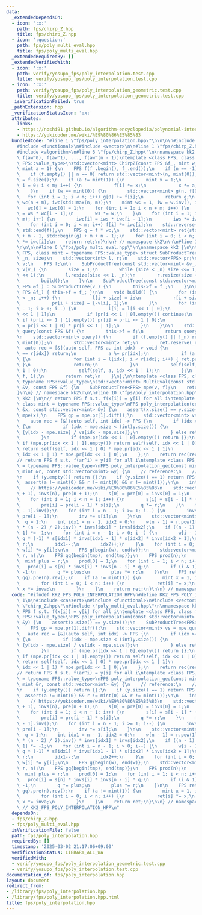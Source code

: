 ```yaml
---
data:
  _extendedDependsOn:
  - icon: ':x:'
    path: fps/chirp_Z.hpp
    title: fps/chirp_Z.hpp
  - icon: ':question:'
    path: fps/poly_multi_eval.hpp
    title: fps/poly_multi_eval.hpp
  _extendedRequiredBy: []
  _extendedVerifiedWith:
  - icon: ':x:'
    path: verify/yosupo_fps/poly_interpolation.test.cpp
    title: verify/yosupo_fps/poly_interpolation.test.cpp
  - icon: ':x:'
    path: verify/yosupo_fps/poly_interpolation_geometric.test.cpp
    title: verify/yosupo_fps/poly_interpolation_geometric.test.cpp
  _isVerificationFailed: true
  _pathExtension: hpp
  _verificationStatusIcon: ':x:'
  attributes:
    links:
    - https://noshi91.github.io/algorithm-encyclopedia/polynomial-interpolation-geometric#fn:Bostan
    - https://yukicoder.me/wiki/%E9%80%86%E5%85%83
  bundledCode: "#line 1 \"fps/poly_interpolation.hpp\"\n\n\n\n#include <cassert>\n\
    #include <functional>\n#include <vector>\n\n#line 1 \"fps/chirp_Z.hpp\"\n\n\n\n\
    #include <algorithm>\n#line 6 \"fps/chirp_Z.hpp\"\n\nnamespace kk2 {\n\n// return\
    \ f(aw^0), f(aw^1), ..., f(aw^(n - 1))\ntemplate <class FPS, class mint = typename\
    \ FPS::value_type>\nstd::vector<mint> ChirpZ(const FPS &f_, mint w, int n = -1,\
    \ mint a = 1) {\n    FPS f(f_.begin(), f_.end());\n    if (n == -1) n = f.size();\n\
    \    if (f.empty() || n == 0) return std::vector<mint>(n, mint(0));\n    int m\
    \ = f.size();\n    if (a != mint(1)) {\n        mint x = 1;\n        for (int\
    \ i = 0; i < m; i++) {\n            f[i] *= x;\n            x *= a;\n        }\n\
    \    }\n    if (w == mint(0)) {\n        std::vector<mint> g(n, f[0]);\n     \
    \   for (int i = 1; i < m; i++) g[0] += f[i];\n        return g;\n    }\n    FPS\
    \ wc(n + m), iwc(std::max(n, m));\n    mint ws = 1, iw = w.inv(), iws = 1;\n \
    \   wc[0] = iwc[0] = 1;\n    for (int i = 1; i < n + m; i++) {\n        wc[i]\
    \ = ws * wc[i - 1];\n        ws *= w;\n    }\n    for (int i = 1; i < std::max(n,\
    \ m); i++) {\n        iwc[i] = iws * iwc[i - 1];\n        iws *= iw;\n    }\n\
    \    for (int i = 0; i < m; i++) f[i] *= iwc[i];\n    std::reverse(std::begin(f),\
    \ std::end(f));\n    FPS g = f * wc;\n    std::vector<mint> ret{std::begin(g)\
    \ + m - 1, std::begin(g) + m + n - 1};\n    for (int i = 0; i < n; i++) ret[i]\
    \ *= iwc[i];\n    return ret;\n}\n\n} // namespace kk2\n\n\n#line 1 \"fps/poly_multi_eval.hpp\"\
    \n\n\n\n#line 6 \"fps/poly_multi_eval.hpp\"\n\nnamespace kk2 {\n\ntemplate <class\
    \ FPS, class mint = typename FPS::value_type> struct SubProductTree {\n    int\
    \ _n, size;\n    std::vector<int> l, r;\n    std::vector<FPS> pr;\n    std::vector<mint>\
    \ v;\n    FPS f;\n\n    SubProductTree(const std::vector<mint> &v_) : _n(int(v_.size())),\
    \ v(v_) {\n        size = 1;\n        while (size < _n) size <<= 1;\n        pr.resize(size\
    \ << 1);\n        l.resize(size << 1, _n);\n        r.resize(size << 1, _n);\n\
    \        build();\n    }\n\n    SubProductTree(const std::vector<mint> &v_, const\
    \ FPS &f_) : SubProductTree(v_) {\n        this->f = f_;\n    }\n\n    void set(const\
    \ FPS &f_) { this->f = f_; }\n\n    void build() {\n        for (int i = 0; i\
    \ < _n; i++) {\n            l[i + size] = i;\n            r[i + size] = i + 1;\n\
    \            pr[i + size] = {-v[i], 1};\n        }\n        for (int i = size\
    \ - 1; i > 0; i--) {\n            l[i] = l[i << 1 | 0];\n            r[i] = r[i\
    \ << 1 | 1];\n            if (pr[i << 1 | 0].empty()) continue;\n            else\
    \ if (pr[i << 1 | 1].empty()) pr[i] = pr[i << 1 | 0];\n            else pr[i]\
    \ = pr[i << 1 | 0] * pr[i << 1 | 1];\n        }\n    }\n\n    std::vector<mint>\
    \ query(const FPS &f) {\n        this->f = f;\n        return query();\n    }\n\
    \n    std::vector<mint> query() {\n        if (f.empty() || !_n) return FPS(_n,\
    \ mint(0));\n        std::vector<mint> ret;\n        ret.reserve(_n);\n      \
    \  auto rec = [&](auto self, FPS a, int idx) -> void {\n            if (l[idx]\
    \ == r[idx]) return;\n            a %= pr[idx];\n            if (a.size() <= 64u)\
    \ {\n                for (int i = l[idx]; i < r[idx]; i++) { ret.push_back(a.eval(v[i]));\
    \ }\n                return;\n            }\n            self(self, a, idx <<\
    \ 1 | 0);\n            self(self, a, idx << 1 | 1);\n        };\n        rec(rec,\
    \ f, 1);\n        return ret;\n    }\n};\n\ntemplate <class FPS, class mint =\
    \ typename FPS::value_type>\nstd::vector<mint> MultiEval(const std::vector<mint>\
    \ &v, const FPS &f) {\n    SubProductTree<FPS> mpe(v, f);\n    return mpe.query();\n\
    }\n\n} // namespace kk2\n\n\n#line 10 \"fps/poly_interpolation.hpp\"\n\nnamespace\
    \ kk2 {\n\n// return FPS f s.t. f(x[i]) = y[i] for all i\ntemplate <class FPS,\
    \ class mint = typename FPS::value_type>\nFPS poly_interpolation(const std::vector<mint>\
    \ &x, const std::vector<mint> &y) {\n    assert(x.size() == y.size());\n    SubProductTree<FPS>\
    \ mpe(x);\n    FPS gp = mpe.pr[1].diff();\n    std::vector<mint> vs = mpe.query(gp);\n\
    \    auto rec = [&](auto self, int idx) -> FPS {\n        if (idx >= mpe.size)\
    \ {\n            if (idx - mpe.size < (int)y.size()) {\n                return\
    \ {y[idx - mpe.size] / vs[idx - mpe.size]};\n            } else return {mint(1)};\n\
    \        }\n        if (mpe.pr[idx << 1 | 0].empty()) return {};\n        else\
    \ if (mpe.pr[idx << 1 | 1].empty()) return self(self, idx << 1 | 0);\n       \
    \ return self(self, idx << 1 | 0) * mpe.pr[idx << 1 | 1]\n               + self(self,\
    \ idx << 1 | 1) * mpe.pr[idx << 1 | 0];\n    };\n    return rec(rec, 1);\n}\n\n\
    // return FPS f s.t. f(ar^i) = y[i] for all i\ntemplate <class FPS, class mint\
    \ = typename FPS::value_type>\nFPS poly_interpolation_geo(const mint &a, const\
    \ mint &r, const std::vector<mint> &y) {\n    // reference:\n    // https://noshi91.github.io/algorithm-encyclopedia/polynomial-interpolation-geometric#fn:Bostan\n\
    \n    if (y.empty()) return {};\n    if (y.size() == 1) return FPS{y[0]};\n  \
    \  assert(a != mint(0) && r != mint(0) && r != mint(1));\n\n    int n = (int)y.size();\n\
    \    // https://yukicoder.me/wiki/%E9%80%86%E5%85%83\n    std::vector<mint> s(n\
    \ + 1), invs(n), pre(n + 1);\n    s[0] = pre[0] = invs[0] = 1;\n    mint q = r;\n\
    \    for (int i = 1; i < n + 1; i++) {\n        s[i] = s[i - 1] * (-q + 1);\n\
    \        pre[i] = pre[i - 1] * s[i];\n        q *= r;\n    }\n    mint inv = pre[n\
    \ - 1].inv();\n    for (int i = n - 1; i >= 1; i--) {\n        invs[i] = inv *\
    \ pre[i - 1];\n        inv *= s[i];\n    }\n\n    std::vector<mint> w(n);\n  \
    \  q = 1;\n    int idx1 = n - 1, idx2 = 0;\n    w[n - 1] = r.pow(1ll * (n - 1)\
    \ * (n - 2) / 2).inv() * invs[idx1] * invs[idx2];\n    if ((n - 1) & 1) w[n -\
    \ 1] *= -1;\n    for (int i = n - 1; i > 0; i--) {\n        w[i - 1] = w[i] *\
    \ q * (-1) * s[idx1] * invs[idx1 - 1] * s[idx2] * invs[idx2 + 1];\n        q *=\
    \ r;\n        idx1--;\n        idx2++;\n    }\n    for (int i = 0; i < n; i++)\
    \ w[i] *= y[i];\n\n    FPS g{begin(w), end(w)};\n    std::vector<mint> tmp = ChirpZ(g,\
    \ r, n);\n    FPS gq{begin(tmp), end(tmp)};\n    FPS prod(n);\n    q = 1;\n  \
    \  mint plus = r;\n    prod[0] = 1;\n    for (int i = 1; i < n; i++) {\n     \
    \   prod[i] = s[n] * invs[i] * invs[n - i] * q;\n        if (i & 1) prod[i] *=\
    \ -1;\n        q *= plus;\n        plus *= r;\n    }\n\n    FPS ret = (prod *\
    \ gq).pre(n).rev();\n    if (a != mint(1)) {\n        mint x = 1, inva = a.inv();\n\
    \        for (int i = 0; i < n; i++) {\n            ret[i] *= x;\n           \
    \ x *= inva;\n        }\n    }\n    return ret;\n}\n\n} // namespace kk2\n\n\n"
  code: "#ifndef KK2_FPS_POLY_INTERPOLATION_HPP\n#define KK2_FPS_POLY_INTERPOLATION_HPP\
    \ 1\n\n#include <cassert>\n#include <functional>\n#include <vector>\n\n#include\
    \ \"chirp_Z.hpp\"\n#include \"poly_multi_eval.hpp\"\n\nnamespace kk2 {\n\n// return\
    \ FPS f s.t. f(x[i]) = y[i] for all i\ntemplate <class FPS, class mint = typename\
    \ FPS::value_type>\nFPS poly_interpolation(const std::vector<mint> &x, const std::vector<mint>\
    \ &y) {\n    assert(x.size() == y.size());\n    SubProductTree<FPS> mpe(x);\n\
    \    FPS gp = mpe.pr[1].diff();\n    std::vector<mint> vs = mpe.query(gp);\n \
    \   auto rec = [&](auto self, int idx) -> FPS {\n        if (idx >= mpe.size)\
    \ {\n            if (idx - mpe.size < (int)y.size()) {\n                return\
    \ {y[idx - mpe.size] / vs[idx - mpe.size]};\n            } else return {mint(1)};\n\
    \        }\n        if (mpe.pr[idx << 1 | 0].empty()) return {};\n        else\
    \ if (mpe.pr[idx << 1 | 1].empty()) return self(self, idx << 1 | 0);\n       \
    \ return self(self, idx << 1 | 0) * mpe.pr[idx << 1 | 1]\n               + self(self,\
    \ idx << 1 | 1) * mpe.pr[idx << 1 | 0];\n    };\n    return rec(rec, 1);\n}\n\n\
    // return FPS f s.t. f(ar^i) = y[i] for all i\ntemplate <class FPS, class mint\
    \ = typename FPS::value_type>\nFPS poly_interpolation_geo(const mint &a, const\
    \ mint &r, const std::vector<mint> &y) {\n    // reference:\n    // https://noshi91.github.io/algorithm-encyclopedia/polynomial-interpolation-geometric#fn:Bostan\n\
    \n    if (y.empty()) return {};\n    if (y.size() == 1) return FPS{y[0]};\n  \
    \  assert(a != mint(0) && r != mint(0) && r != mint(1));\n\n    int n = (int)y.size();\n\
    \    // https://yukicoder.me/wiki/%E9%80%86%E5%85%83\n    std::vector<mint> s(n\
    \ + 1), invs(n), pre(n + 1);\n    s[0] = pre[0] = invs[0] = 1;\n    mint q = r;\n\
    \    for (int i = 1; i < n + 1; i++) {\n        s[i] = s[i - 1] * (-q + 1);\n\
    \        pre[i] = pre[i - 1] * s[i];\n        q *= r;\n    }\n    mint inv = pre[n\
    \ - 1].inv();\n    for (int i = n - 1; i >= 1; i--) {\n        invs[i] = inv *\
    \ pre[i - 1];\n        inv *= s[i];\n    }\n\n    std::vector<mint> w(n);\n  \
    \  q = 1;\n    int idx1 = n - 1, idx2 = 0;\n    w[n - 1] = r.pow(1ll * (n - 1)\
    \ * (n - 2) / 2).inv() * invs[idx1] * invs[idx2];\n    if ((n - 1) & 1) w[n -\
    \ 1] *= -1;\n    for (int i = n - 1; i > 0; i--) {\n        w[i - 1] = w[i] *\
    \ q * (-1) * s[idx1] * invs[idx1 - 1] * s[idx2] * invs[idx2 + 1];\n        q *=\
    \ r;\n        idx1--;\n        idx2++;\n    }\n    for (int i = 0; i < n; i++)\
    \ w[i] *= y[i];\n\n    FPS g{begin(w), end(w)};\n    std::vector<mint> tmp = ChirpZ(g,\
    \ r, n);\n    FPS gq{begin(tmp), end(tmp)};\n    FPS prod(n);\n    q = 1;\n  \
    \  mint plus = r;\n    prod[0] = 1;\n    for (int i = 1; i < n; i++) {\n     \
    \   prod[i] = s[n] * invs[i] * invs[n - i] * q;\n        if (i & 1) prod[i] *=\
    \ -1;\n        q *= plus;\n        plus *= r;\n    }\n\n    FPS ret = (prod *\
    \ gq).pre(n).rev();\n    if (a != mint(1)) {\n        mint x = 1, inva = a.inv();\n\
    \        for (int i = 0; i < n; i++) {\n            ret[i] *= x;\n           \
    \ x *= inva;\n        }\n    }\n    return ret;\n}\n\n} // namespace kk2\n\n#endif\
    \ // KK2_FPS_POLY_INTERPOLATION_HPP\n"
  dependsOn:
  - fps/chirp_Z.hpp
  - fps/poly_multi_eval.hpp
  isVerificationFile: false
  path: fps/poly_interpolation.hpp
  requiredBy: []
  timestamp: '2025-03-02 21:17:06+09:00'
  verificationStatus: LIBRARY_ALL_WA
  verifiedWith:
  - verify/yosupo_fps/poly_interpolation_geometric.test.cpp
  - verify/yosupo_fps/poly_interpolation.test.cpp
documentation_of: fps/poly_interpolation.hpp
layout: document
redirect_from:
- /library/fps/poly_interpolation.hpp
- /library/fps/poly_interpolation.hpp.html
title: fps/poly_interpolation.hpp
---
```

